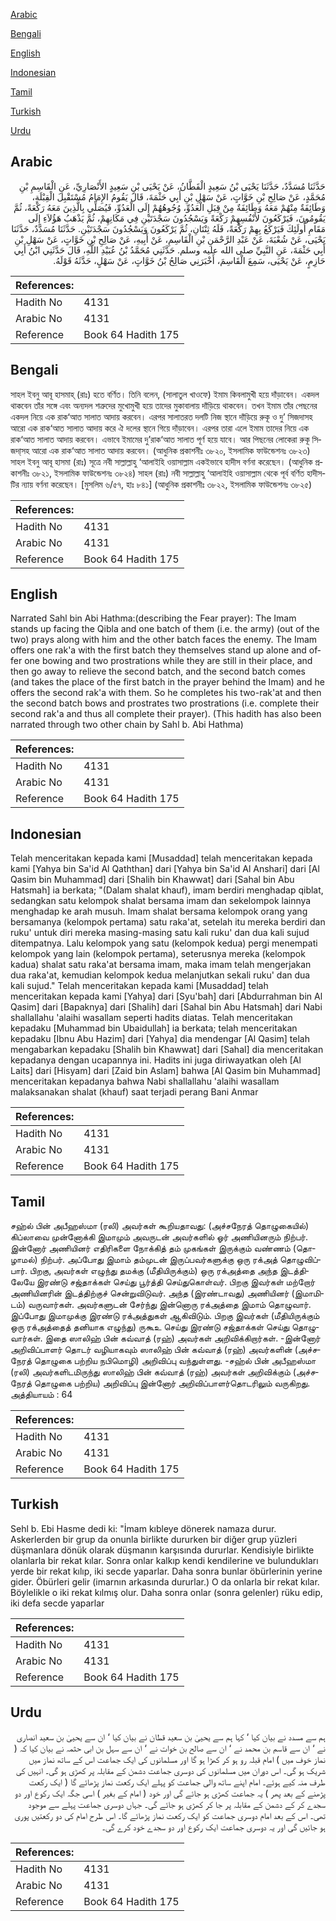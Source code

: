[Arabic](#arabic)

[Bengali](#bengali)

[English](#english)

[Indonesian](#indonesian)

[Tamil](#tamil)

[Turkish](#turkish)

[Urdu](#urdu)

## Arabic


<div dir="rtl" lang="ar" style={{fontSize:'larger',backgroundColor:'#f8f9fa',padding:20}}>
حَدَّثَنَا مُسَدَّدٌ، حَدَّثَنَا يَحْيَى بْنُ سَعِيدٍ الْقَطَّانُ، عَنْ يَحْيَى بْنِ سَعِيدٍ الأَنْصَارِيِّ، عَنِ الْقَاسِمِ بْنِ مُحَمَّدٍ، عَنْ صَالِحِ بْنِ خَوَّاتٍ، عَنْ سَهْلِ بْنِ أَبِي حَثْمَةَ، قَالَ يَقُومُ الإِمَامُ مُسْتَقْبِلَ الْقِبْلَةِ، وَطَائِفَةٌ مِنْهُمْ مَعَهُ وَطَائِفَةٌ مِنْ قِبَلِ الْعَدُوِّ، وُجُوهُهُمْ إِلَى الْعَدُوِّ، فَيُصَلِّي بِالَّذِينَ مَعَهُ رَكْعَةً، ثُمَّ يَقُومُونَ، فَيَرْكَعُونَ لأَنْفُسِهِمْ رَكْعَةً وَيَسْجُدُونَ سَجْدَتَيْنِ فِي مَكَانِهِمْ، ثُمَّ يَذْهَبُ هَؤُلاَءِ إِلَى مَقَامِ أُولَئِكَ فَيَرْكَعُ بِهِمْ رَكْعَةً، فَلَهُ ثِنْتَانِ، ثُمَّ يَرْكَعُونَ وَيَسْجُدُونَ سَجْدَتَيْنِ‏.‏ حَدَّثَنَا مُسَدَّدٌ، حَدَّثَنَا يَحْيَى، عَنْ شُعْبَةَ، عَنْ عَبْدِ الرَّحْمَنِ بْنِ الْقَاسِمِ، عَنْ أَبِيهِ، عَنْ صَالِحِ بْنِ خَوَّاتٍ، عَنْ سَهْلِ بْنِ أَبِي حَثْمَةَ، عَنِ النَّبِيِّ صلى الله عليه وسلم‏.‏ حَدَّثَنِي مُحَمَّدُ بْنُ عُبَيْدِ اللَّهِ، قَالَ حَدَّثَنِي ابْنُ أَبِي حَازِمٍ، عَنْ يَحْيَى، سَمِعَ الْقَاسِمَ، أَخْبَرَنِي صَالِحُ بْنُ خَوَّاتٍ، عَنْ سَهْلٍ، حَدَّثَهُ قَوْلَهُ‏.‏
</div>
<div style={{backgroundColor:'#f8f9fa',padding:20, marginBottom: 10}}><table> <thead> <tr> <th>References:</th> <th></th> </tr> </thead> <tbody><tr><td>Hadith No</td><td>4131</td></tr><tr><td>Arabic No</td><td>4131</td></tr><tr><td>Reference</td><td>Book 64 Hadith 175</td></tr></tbody></table></div>

## Bengali


<div dir="ltr" lang="bn" style={{fontSize:'larger',backgroundColor:'#f8f9fa',padding:20}}>
সাহল ইবনু আবূ হাসমাহ্ (রাঃ) হতে বর্ণিত। তিনি বলেন, (সালাতুল খাওফে) ইমাম কিবলামুখী হয়ে দাঁড়াবেন। একদল থাকবেন তাঁর সঙ্গে এবং অন্যদল শত্রুদের মুখোমুখী হয়ে তাদের মুকাবালায় দাঁড়িয়ে থাকবেন। তখন ইমাম তাঁর পেছনের একদল নিয়ে এক রাক‘আত সালাত আদায় করবেন। এরপর সালাতরত দলটি নিজ স্থানে দাঁড়িয়ে রুকূ ও দু’ সিজদাসহ আরো এক রাক‘আত সালাত আদায় করে ঐ দলের স্থানে গিয়ে দাঁড়াবেন। এরপর তারা এলে ইমাম তাদের নিয়ে এক রাক‘আত সালাত আদায় করবেন। এভাবে ইমামের দু’রাক‘আত সালাত পূর্ণ হয়ে যাবে। আর পিছনের লোকেরা রুকূ সিজদা্সহ আরো এক রাক‘আত সালাত আদায় করবেন। (আধুনিক প্রকাশনীঃ ৩৮২০, ইসলামিক ফাউন্ডেশনঃ ৩৮২৩) সাহল ইবনু আবূ হাসমা (রাঃ) সূত্রে নবী সাল্লাল্লাহু ‘আলাইহি ওয়াসাল্লাম একইভাবে হাদীস বর্ণনা করেছেন। (আধুনিক প্রকাশনীঃ ৩৮২১, ইসলামিক ফাউন্ডেশনঃ ৩৮২৪) সাহল (রাঃ) নবী সাল্লাল্লাহু ‘আলাইহি ওয়াসাল্লাম থেকে পূর্ব বর্ণিত হাদীসটির ন্যায় বর্ণনা করেছেন। [মুসলিম ৬/৫৭, হাঃ ৮৪১] (আধুনিক প্রকাশনীঃ ৩৮২২, ইসলামিক ফাউন্ডেশনঃ ৩৮২৫)
</div>
<div style={{backgroundColor:'#f8f9fa',padding:20, marginBottom: 10}}><table> <thead> <tr> <th>References:</th> <th></th> </tr> </thead> <tbody><tr><td>Hadith No</td><td>4131</td></tr><tr><td>Arabic No</td><td>4131</td></tr><tr><td>Reference</td><td>Book 64 Hadith 175</td></tr></tbody></table></div>

## English


<div dir="ltr" lang="en" style={{fontSize:'larger',backgroundColor:'#f8f9fa',padding:20}}>
Narrated Sahl bin Abi Hathma:(describing the Fear prayer): The Imam stands up facing the Qibla and one batch of them (i.e. the army) (out of the two) prays along with him and the other batch faces the enemy. The Imam offers one rak'a with the first batch they themselves stand up alone and offer one bowing and two prostrations while they are still in their place, and then go away to relieve the second batch, and the second batch comes (and takes the place of the first batch in the prayer behind the Imam) and he offers the second rak'a with them. So he completes his two-rak'at and then the second batch bows and prostrates two prostrations (i.e. complete their second rak'a and thus all complete their prayer). (This hadith has also been narrated through two other chain by Sahl b. Abi Hathma)
</div>
<div style={{backgroundColor:'#f8f9fa',padding:20, marginBottom: 10}}><table> <thead> <tr> <th>References:</th> <th></th> </tr> </thead> <tbody><tr><td>Hadith No</td><td>4131</td></tr><tr><td>Arabic No</td><td>4131</td></tr><tr><td>Reference</td><td>Book 64 Hadith 175</td></tr></tbody></table></div>

## Indonesian


<div dir="ltr" lang="id" style={{fontSize:'larger',backgroundColor:'#f8f9fa',padding:20}}>
Telah menceritakan kepada kami [Musaddad] telah menceritakan kepada kami [Yahya bin Sa'id Al Qaththan] dari [Yahya bin Sa'id Al Anshari] dari [Al Qasim bin Muhammad] dari [Shalih bin Khawwat] dari [Sahal bin Abu Hatsmah] ia berkata; "(Dalam shalat khauf), imam berdiri menghadap qiblat, sedangkan satu kelompok shalat bersama imam dan sekelompok lainnya menghadap ke arah musuh. Imam shalat bersama kelompok orang yang bersamanya (kelompok pertama) satu raka'at, setelah itu mereka berdiri dan ruku' untuk diri mereka masing-masing satu kali ruku' dan dua kali sujud ditempatnya. Lalu kelompok yang satu (kelompok kedua) pergi menempati kelompok yang lain (kelompok pertama), seterusnya mereka (kelompok kadua) shalat satu raka'at bersama imam, maka imam telah mengerjakan dua raka'at, kemudian kelompok kedua melanjutkan sekali ruku' dan dua kali sujud." Telah menceritakan kepada kami [Musaddad] telah menceritakan kepada kami [Yahya] dari [Syu'bah] dari [Abdurrahman bin Al Qasim] dari [Bapaknya] dari [Shalih] dari [Sahal bin Abu Hatsmah] dari Nabi shallallahu 'alaihi wasallam seperti hadits diatas. Telah menceritakan kepadaku [Muhammad bin Ubaidullah] ia berkata; telah menceritakan kepadaku [Ibnu Abu Hazim] dari [Yahya] dia mendengar [Al Qasim] telah mengabarkan kepadaku [Shalih bin Khawwat] dari [Sahal] dia menceritakan kepadanya dengan ucapannya ini. Hadits ini juga diriwayatkan oleh [Al Laits] dari [Hisyam] dari [Zaid bin Aslam] bahwa [Al Qasim bin Muhammad] menceritakan kepadanya bahwa Nabi shallallahu 'alaihi wasallam malaksanakan shalat (khauf) saat terjadi perang Bani Anmar
</div>
<div style={{backgroundColor:'#f8f9fa',padding:20, marginBottom: 10}}><table> <thead> <tr> <th>References:</th> <th></th> </tr> </thead> <tbody><tr><td>Hadith No</td><td>4131</td></tr><tr><td>Arabic No</td><td>4131</td></tr><tr><td>Reference</td><td>Book 64 Hadith 175</td></tr></tbody></table></div>

## Tamil


<div dir="ltr" lang="ta" style={{fontSize:'larger',backgroundColor:'#f8f9fa',padding:20}}>
சஹ்ல் பின் அபீஹஸ்மா (ரலி) அவர்கள் கூறியதாவது: (அச்சநேரத் தொழுகையில்) கிப்லாவை முன்னோக்கி இமாமும் அவருடன் அவர்களில் ஓர் அணியினரும் நிற்பர். இன்னோர் அணியினர் எதிரிகளை நோக்கித் தம் முகங்கள் இருக்கும் வண்ணம் (தொழாமல்) நிற்பர். அப்போது இமாம் தம்முடன் இருப்பவர்களுக்கு ஒரு ரக்அத் தொழுவிப்பார். பிறகு, அவர்கள் எழுந்து தமக்கு (மீதியிருக்கும்) ஒரு ரக்அத்தை அந்த இடத்திலேயே இரண்டு சஜ்தாக்கள் செய்து பூர்த்தி செய்துகொள்வர். பிறகு இவர்கள் மற்றோர் அணியினரின் இடத்திற்குச் சென்றுவிடுவர். அந்த (இரண்டாவது) அணியினர் (இமாமிடம்) வருவார்கள். அவர்களுடன் சேர்ந்து இன்னொரு ரக்அத்தை இமாம் தொழுவார். இப்போது இமாமுக்கு இரண்டு ரக்அத்துகள் ஆகிவிடும். பிறகு இவர்கள் (மீதியிருக்கும் ஒரு ரக்அத்தைத் தனியாக எழுந்து) ருகூஉ செய்து இரண்டு சஜ்தாக்கள் செய்து தொழுவார்கள். இதை ஸாலிஹ் பின் கவ்வாத் (ரஹ்) அவர்கள் அறிவிக்கிறார்கள். -இன்னோர் அறிவிப்பாளர் தொடர் வழியாகவும் ஸாலிஹ் பின் கவ்வாத் (ரஹ்) அவர்களின் (அச்சநேரத் தொழுகை பற்றிய நபிமொழி) அறிவிப்பு வந்துள்ளது. -சஹ்ல் பின் அபீஹஸ்மா (ரலி) அவர்களிடமிருந்து ஸாலிஹ் பின் கவ்வாத் (ரஹ்) அவர்கள் அறிவிக்கும் (அச்சநேரத் தொழுகை பற்றிய) அறிவிப்பு இன்னோர் அறிவிப்பாளர்தொடரிலும் வருகிறது. அத்தியாயம் : 64
</div>
<div style={{backgroundColor:'#f8f9fa',padding:20, marginBottom: 10}}><table> <thead> <tr> <th>References:</th> <th></th> </tr> </thead> <tbody><tr><td>Hadith No</td><td>4131</td></tr><tr><td>Arabic No</td><td>4131</td></tr><tr><td>Reference</td><td>Book 64 Hadith 175</td></tr></tbody></table></div>

## Turkish


<div dir="ltr" lang="tr" style={{fontSize:'larger',backgroundColor:'#f8f9fa',padding:20}}>
Sehl b. Ebi Hasme dedi ki: "İmam kıbleye dönerek namaza durur. Askerlerden bir grup da onunla birlikte dururken bir diğer grup yüzleri düşmanlara dönük olarak düşmanın karşısında dururlar. Kendisiyle birlikte olanlarla bir rekat kılar. Sonra onlar kalkıp kendi kendilerine ve bulundukları yerde bir rekat kılıp, iki secde yaparlar. Daha sonra bunlar öbürlerinin yerine gider. Öbürleri gelir (imarnın arkasında dururlar.) O da onlarla bir rekat kılar. Böylelikle o iki rekat kılmış olur. Daha sonra onlar (sonra gelenler) rüku edip, iki defa secde yaparlar
</div>
<div style={{backgroundColor:'#f8f9fa',padding:20, marginBottom: 10}}><table> <thead> <tr> <th>References:</th> <th></th> </tr> </thead> <tbody><tr><td>Hadith No</td><td>4131</td></tr><tr><td>Arabic No</td><td>4131</td></tr><tr><td>Reference</td><td>Book 64 Hadith 175</td></tr></tbody></table></div>

## Urdu


<div dir="rtl" lang="ur" style={{fontSize:'larger',backgroundColor:'#f8f9fa',padding:20}}>
ہم سے مسدد نے بیان کیا ‘ کہا ہم سے یحییٰ بن سعید قطان نے بیان کیا ‘ ان سے یحییٰ بن سعید انصاری نے ‘ ان سے قاسم بن محمد نے ‘ ان سے صالح بن خوات نے ‘ ان سے سہل بن ابی حثمہ نے بیان کیا کہ ( نماز خوف میں ) امام قبلہ رو ہو کر کھڑا ہو گا اور مسلمانوں کی ایک جماعت اس کے ساتھ نماز میں شریک ہو گی۔ اس دوران میں مسلمانوں کی دوسری جماعت دشمن کے مقابلہ پر کھڑی ہو گی۔ انہیں کی طرف منہ کیے ہوئے۔ امام اپنے ساتھ والی جماعت کو پہلے ایک رکعت نماز پڑھائے گا ( ایک رکعت پڑھنے کے بعد پھر ) یہ جماعت کھڑی ہو جائے گی اور خود ( امام کے بغیر ) اسی جگہ ایک رکوع اور دو سجدے کر کے دشمن کے مقابلہ پر جا کر کھڑی ہو جائے گی۔ جہاں دوسری جماعت پہلے سے موجود تھی۔ اس کے بعد امام دوسری جماعت کو ایک رکعت نماز پڑھائے گا۔ اس طرح امام کی دو رکعتیں پوری ہو جائیں گی اور یہ دوسری جماعت ایک رکوع اور دو سجدے خود کرے گی۔
</div>
<div style={{backgroundColor:'#f8f9fa',padding:20, marginBottom: 10}}><table> <thead> <tr> <th>References:</th> <th></th> </tr> </thead> <tbody><tr><td>Hadith No</td><td>4131</td></tr><tr><td>Arabic No</td><td>4131</td></tr><tr><td>Reference</td><td>Book 64 Hadith 175</td></tr></tbody></table></div>